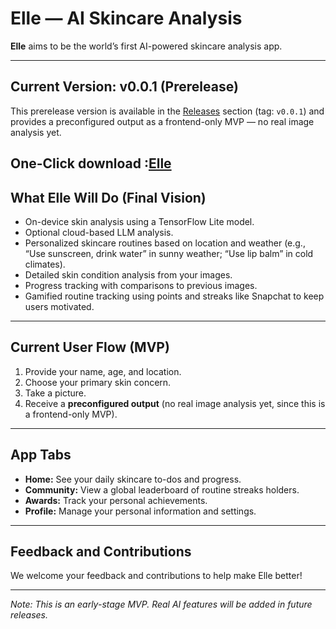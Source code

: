 # Elle — AI Skincare Analysis

**Elle** aims to be the world’s first AI-powered skincare analysis app.

---

## Current Version: v0.0.1 (Prerelease)

This prerelease version is available in the [Releases](https://github.com/CedricMoriarty/ELLE-MVP/releases) section (tag: `v0.0.1`) and provides a preconfigured output as a frontend-only MVP — no real image analysis yet.

One-Click download :[Elle](https://github.com/CedricMoriarty/ELLE-MVP/releases/download/v0.0.1/elle-MVP.apk)
---

## What Elle Will Do (Final Vision)

- On-device skin analysis using a TensorFlow Lite model.
- Optional cloud-based LLM analysis.
- Personalized skincare routines based on location and weather (e.g., “Use sunscreen, drink water” in sunny weather; “Use lip balm” in cold climates).
- Detailed skin condition analysis from your images.
- Progress tracking with comparisons to previous images.
- Gamified routine tracking using points and streaks like Snapchat to keep users motivated.

---

## Current User Flow (MVP)

1. Provide your name, age, and location.
2. Choose your primary skin concern.
3. Take a picture.
4. Receive a **preconfigured output** (no real image analysis yet, since this is a frontend-only MVP).

---

## App Tabs

- **Home:** See your daily skincare to-dos and progress.
- **Community:** View a global leaderboard of routine streaks holders.
- **Awards:** Track your personal achievements.
- **Profile:** Manage your personal information and settings.

---

## Feedback and Contributions

We welcome your feedback and contributions to help make Elle better!

---

*Note: This is an early-stage MVP. Real AI features will be added in future releases.*
